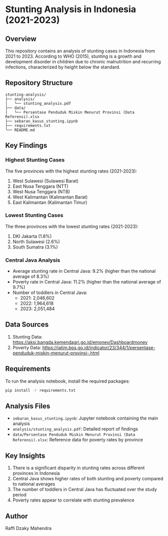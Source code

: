 # Stunting Analysis in Indonesia (2021-2023)

## Overview
This repository contains an analysis of stunting cases in Indonesia from 2021 to 2023. According to WHO (2015), stunting is a growth and development disorder in children due to chronic malnutrition and recurring infections, characterized by height below the standard.

## Repository Structure
```
stunting-analysis/
├── analysis/
│   └── stunting_analysis.pdf
├── data/
│   └── Persentase Penduduk Miskin Menurut Provinsi (Data Referensi).xlsx
├── sebaran_kasus_stunting.ipynb
├── requirements.txt
└── README.md
```

## Key Findings

### Highest Stunting Cases
The five provinces with the highest stunting rates (2021-2023):
1. West Sulawesi (Sulawesi Barat)
2. East Nusa Tenggara (NTT)
3. West Nusa Tenggara (NTB)
4. West Kalimantan (Kalimantan Barat)
5. East Kalimantan (Kalimantan Timur)

### Lowest Stunting Cases
The three provinces with the lowest stunting rates (2021-2023):
1. DKI Jakarta (1.8%)
2. North Sulawesi (2.6%)
3. South Sumatra (3.1%)

### Central Java Analysis
- Average stunting rate in Central Java: 9.2% (higher than the national average of 8.3%)
- Poverty rate in Central Java: 11.2% (higher than the national average of 9.7%)
- Number of toddlers in Central Java:
  - 2021: 2,046,602
  - 2022: 1,964,618
  - 2023: 2,051,484

## Data Sources
1. Stunting Data: https://aksi.bangda.kemendagri.go.id/emonev/Dashboardmonev
2. Poverty Data: https://jatim.bps.go.id/indicator/23/344/1/persentase-penduduk-miskin-menurut-provinsi-.html

## Requirements
To run the analysis notebook, install the required packages:
```bash
pip install -r requirements.txt
```

## Analysis Files
- `sebaran_kasus_stunting.ipynb`: Jupyter notebook containing the main analysis
- `analysis/stunting_analysis.pdf`: Detailed report of findings
- `data/Persentase Penduduk Miskin Menurut Provinsi (Data Referensi).xlsx`: Reference data for poverty rates by province

## Key Insights
1. There is a significant disparity in stunting rates across different provinces in Indonesia
2. Central Java shows higher rates of both stunting and poverty compared to national averages
3. The number of toddlers in Central Java has fluctuated over the study period
4. Poverty rates appear to correlate with stunting prevalence

## Author
Raffi Dzaky Mahendra
